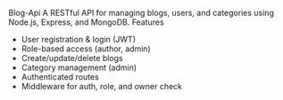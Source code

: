 Blog-Api 
A RESTful API for managing blogs, users, and categories using Node.js, Express, and MongoDB.
Features
- User registration & login (JWT)
- Role-based access (author, admin)
- Create/update/delete blogs
- Category management (admin)
- Authenticated routes
- Middleware for auth, role, and owner check